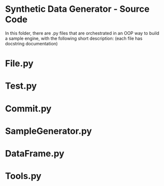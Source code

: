 # Synthetic Data Generator - Source Code

In this folder, there are .py files that are orchestrated in an OOP way to build a sample engine, with the following short description: (each file has docstring documentation)

# File.py

# Test.py

# Commit.py

# SampleGenerator.py

# DataFrame.py

# Tools.py
